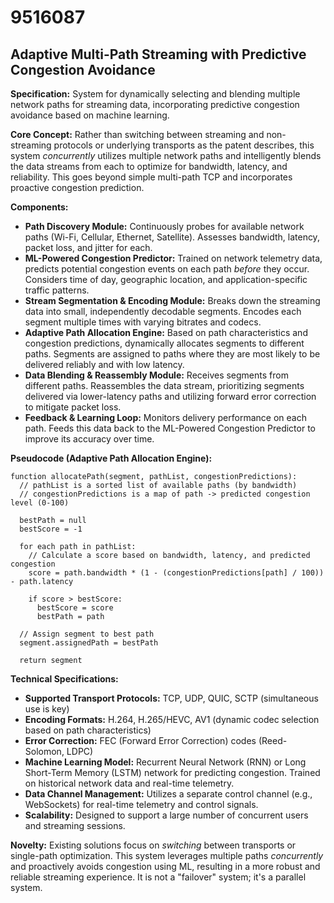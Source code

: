 # 9516087

## Adaptive Multi-Path Streaming with Predictive Congestion Avoidance

**Specification:** System for dynamically selecting and blending multiple network paths for streaming data, incorporating predictive congestion avoidance based on machine learning.

**Core Concept:** Rather than switching between streaming and non-streaming protocols or underlying transports as the patent describes, this system *concurrently* utilizes multiple network paths and intelligently blends the data streams from each to optimize for bandwidth, latency, and reliability. This goes beyond simple multi-path TCP and incorporates proactive congestion prediction.

**Components:**

*   **Path Discovery Module:** Continuously probes for available network paths (Wi-Fi, Cellular, Ethernet, Satellite). Assesses bandwidth, latency, packet loss, and jitter for each.
*   **ML-Powered Congestion Predictor:** Trained on network telemetry data, predicts potential congestion events on each path *before* they occur. Considers time of day, geographic location, and application-specific traffic patterns.
*   **Stream Segmentation & Encoding Module:** Breaks down the streaming data into small, independently decodable segments. Encodes each segment multiple times with varying bitrates and codecs.
*   **Adaptive Path Allocation Engine:**  Based on path characteristics and congestion predictions, dynamically allocates segments to different paths. Segments are assigned to paths where they are most likely to be delivered reliably and with low latency.
*   **Data Blending & Reassembly Module:** Receives segments from different paths. Reassembles the data stream, prioritizing segments delivered via lower-latency paths and utilizing forward error correction to mitigate packet loss.
*   **Feedback & Learning Loop:**  Monitors delivery performance on each path.  Feeds this data back to the ML-Powered Congestion Predictor to improve its accuracy over time.

**Pseudocode (Adaptive Path Allocation Engine):**

```
function allocatePath(segment, pathList, congestionPredictions):
  // pathList is a sorted list of available paths (by bandwidth)
  // congestionPredictions is a map of path -> predicted congestion level (0-100)

  bestPath = null
  bestScore = -1

  for each path in pathList:
    // Calculate a score based on bandwidth, latency, and predicted congestion
    score = path.bandwidth * (1 - (congestionPredictions[path] / 100)) - path.latency

    if score > bestScore:
      bestScore = score
      bestPath = path

  // Assign segment to best path
  segment.assignedPath = bestPath

  return segment
```

**Technical Specifications:**

*   **Supported Transport Protocols:** TCP, UDP, QUIC, SCTP (simultaneous use is key)
*   **Encoding Formats:** H.264, H.265/HEVC, AV1 (dynamic codec selection based on path characteristics)
*   **Error Correction:** FEC (Forward Error Correction) codes (Reed-Solomon, LDPC)
*   **Machine Learning Model:** Recurrent Neural Network (RNN) or Long Short-Term Memory (LSTM) network for predicting congestion.  Trained on historical network data and real-time telemetry.
*   **Data Channel Management:** Utilizes a separate control channel (e.g., WebSockets) for real-time telemetry and control signals.
*   **Scalability:** Designed to support a large number of concurrent users and streaming sessions.

**Novelty:**  Existing solutions focus on *switching* between transports or single-path optimization. This system leverages multiple paths *concurrently* and proactively avoids congestion using ML, resulting in a more robust and reliable streaming experience. It is not a "failover" system; it's a parallel system.